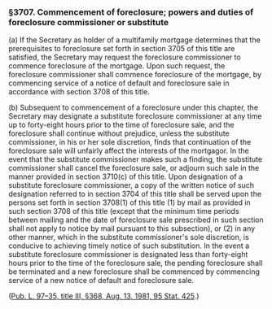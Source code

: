 ### §3707. Commencement of foreclosure; powers and duties of foreclosure commissioner or substitute ###

[]()

(a) If the Secretary as holder of a multifamily mortgage determines that the prerequisites to foreclosure set forth in section 3705 of this title are satisfied, the Secretary may request the foreclosure commissioner to commence foreclosure of the mortgage. Upon such request, the foreclosure commissioner shall commence foreclosure of the mortgage, by commencing service of a notice of default and foreclosure sale in accordance with section 3708 of this title.

[]()

(b) Subsequent to commencement of a foreclosure under this chapter, the Secretary may designate a substitute foreclosure commissioner at any time up to forty-eight hours prior to the time of foreclosure sale, and the foreclosure shall continue without prejudice, unless the substitute commissioner, in his or her sole discretion, finds that continuation of the foreclosure sale will unfairly affect the interests of the mortgagor. In the event that the substitute commissioner makes such a finding, the substitute commissioner shall cancel the foreclosure sale, or adjourn such sale in the manner provided in section 3710(c) of this title. Upon designation of a substitute foreclosure commissioner, a copy of the written notice of such designation referred to in section 3704 of this title shall be served upon the persons set forth in section 3708(1) of this title (1) by mail as provided in such section 3708 of this title (except that the minimum time periods between mailing and the date of foreclosure sale prescribed in such section shall not apply to notice by mail pursuant to this subsection), or (2) in any other manner, which in the substitute commissioner's sole discretion, is conducive to achieving timely notice of such substitution. In the event a substitute foreclosure commissioner is designated less than forty-eight hours prior to the time of the foreclosure sale, the pending foreclosure shall be terminated and a new foreclosure shall be commenced by commencing service of a new notice of default and foreclosure sale.

([Pub. L. 97–35, title III, §368, Aug. 13, 1981, 95 Stat. 425](/statviewer.htm?volume=95&page=425).)